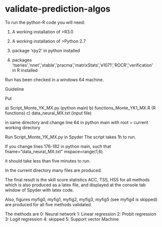 # validate-prediction-algos


To run the python-R code you will need:

1. A working installation of >R3.0

2. A working installation of >Python 2.7

3. package 'rpy2' in python installed

4. packages 'tseries','nnet','xtable','pracma','matrixStats','e1071','ROCR','verification' in R installed


Run has been checked in a windows 64 machine.


Guideline

Put

a) Script_Monte_YK_MX.py  (python main)
b) functions_Monte_YK1_MX.R (R functions)
c) data_neural_MX.txt (input file)

in same directory and change line 64 in python main with root = current working directory

Run Script_Monte_YK_MX.py in Spyder
The script takes 1h to run.

If you change lines 176-182 in python main, such that 
fname="data_neural_MX.txt"
mspace=range(1,6)

it should take less than five minutes to run.

In the current directory many files are produced.

The final result is the skill score statistics ACC, TSS, HSS for all methods which is also produced as a latex file,
and displayed at the console tab window of Spyder with latex code.

Also, figures myfig0, myfig1, myfig2, myfig3, myfig5 (see myfig4 is skipped)
are produced for all five methods validated.

The methods are
0: Neural network
1: Linear regression
2: Probit regression
3: Logit regression
4: skipped
5: Support vector Machine

